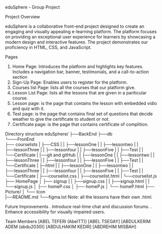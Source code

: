eduSphere - Group Project
  
  Project Overview
  
  eduSphere is a collaborative front-end project designed to create an engaging and visually appealing e-learning platform.
  The platform focuses on providing an exceptional user experience for learners by showcasing a modern design and interactive features. 
  The project demonstrates our proficiency in HTML, CSS, and JavaScript.
  
  Pages

  1. Home Page:
      Introduces the platform and highlights key features.
      Includes a navigation bar, banner, testimonials, and a call-to-action section
  2. Sign-Up Page:
      Enables users to register for the platform.
  3. Courses list Page:
       lists all the courses that our platform give.  
  4. Lesson List Page:
       lists all the lessons that are given in a pariticular course.
  5. Lesson page:
        is the page that contains the lesson with embedded vidio and quiz with it.
  6. Test page:
       is the page that contains final set of questions that decide weather to give the certificate to student or not.  
  7. Certificate page:
        is the page that contains certificate of complition.

  Directory structure
        eduSphere/
                  ├──BackEnd
                  ├──db       
                  └───FronEnd               
                         ├── courselists
                         |   ├──CSS
                         |   |     ├──lessonOne
                         |   |     ├──lessontwo
                         |   |     ├──lessonThree
                         |   |     ├──lessonfour
                         |   |     ├──lessonFive 
                         |   |     ├──Test
                         |   |     └──Certificate
                         |   |──git and gitHub
                         |   |     ├──lessonOne
                         |   |     ├──lessontwo
                         |   |     ├──lessonThree
                         |   |     ├──lessonfour
                         |   |     ├──lessonFive 
                         |   |     ├──Test
                         |   |     └──Certificate
                         |   ├─html
                         |   |     ├──lessonOne
                         |   |     ├──lessontwo
                         |   |     ├──lessonThree
                         |   |     ├──lessonfour
                         |   |     ├──lessonFive 
                         |   |     ├──Test
                         |   |     └──Certificate
                         |   ├──courselist.css
                         |   ├──courselist.html
                         |   └──courselist.js
                         ├── HomePage
                         │   ├── signup
                         |   |     ├──signup.css
                         |   |     ├──signup.html
                         |   |     └──signup.js
                         │   ├── homeP.css
                         │   ├── homeP.js
                         │   └── homeP.html
                         ├── Picture/
                         │   └── Icon   
                         |──README.md
                         └──figma.txt 
                  Note: all the lessons have their own .html. 
  
  Future Improvements
  . Introduce real-time chat and discussion forums.
  . Enhance accessibility for visually impaired users.
  
  Team Members
    [ABEL TEFERI (AbelTT)]
    [ABEL TSEGAY]
    [ABDULKERIM ADEM (abdu2030)]
    [ABDULHAKIM KEDIR]
    [ABDREHIM MISBAH]
    

